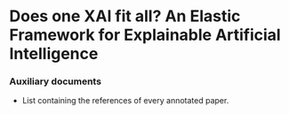 # Does one XAI fit all? An Elastic Framework for Explainable Artificial Intelligence

### Auxiliary documents

- List containing the references of every annotated paper.
